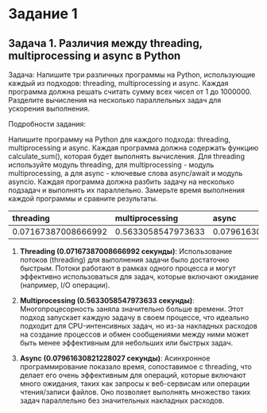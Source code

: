 # Задание 1

## Задача 1. Различия между threading, multiprocessing и async в Python
Задача: Напишите три различных программы на Python, использующие каждый из подходов: threading, multiprocessing и async. Каждая программа должна решать считать сумму всех чисел от 1 до 1000000. Разделите вычисления на несколько параллельных задач для ускорения выполнения.

Подробности задания:

Напишите программу на Python для каждого подхода: threading, multiprocessing и async.
Каждая программа должна содержать функцию calculate_sum(), которая будет выполнять вычисления.
Для threading используйте модуль threading, для multiprocessing - модуль multiprocessing, а для async - ключевые слова async/await и модуль asyncio.
Каждая программа должна разбить задачу на несколько подзадач и выполнять их параллельно.
Замерьте время выполнения каждой программы и сравните результаты.


| threading           | multiprocessing       | async                |
|:--------------------|:----------------------|:---------------------|
| 0.07167387008666992 | 0.5633058547973633    | 0.07961630821228027  |


1. **Threading (0.07167387008666992 секунды)**: Использование потоков (threading) для выполнения задачи было достаточно быстрым. Потоки работают в рамках одного процесса и могут эффективно использоваться для задач, которые включают ожидание (например, I/O операции).

2. **Multiprocessing (0.5633058547973633 секунды)**: Многопроцесорность заняла значительно больше времени. Этот подход запускает каждую задачу в своем процессе, что идеально подходит для CPU-интенсивных задач, но из-за накладных расходов на создание процессов и обмен сообщениями между ними может быть менее эффективным для небольших или быстрых задач.

3. **Async (0.07961630821228027 секунды)**: Асинхронное программирование показало время, сопоставимое с threading, что делает его очень эффективным для операций, которые включают много ожидания, таких как запросы к веб-сервисам или операции чтения/записи файлов. Оно позволяет выполнять множество таких задач параллельно без значительных накладных расходов.



